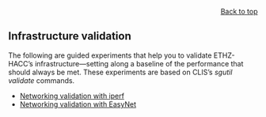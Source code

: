 <div id="readme" class="Box-body readme blob js-code-block-container">
<article class="markdown-body entry-content p-3 p-md-6" itemprop="text">
<p align="right">
<a href="https://github.com/fpgasystems/hacc#--heterogenous-accelerated-compute-cluster">Back to top</a>
</p>

# Infrastructure validation

The following are guided experiments that help you to validate ETHZ-HACC’s infrastructure—setting along a baseline of the performance that should always be met. These experiments are based on CLIS’s *sgutil validate* commands.

* [Networking validation with iperf](../infrastructure-validation/iperf/README.md)
* [Networking validation with EasyNet](../infrastructure-validation/easynet/README.md)

